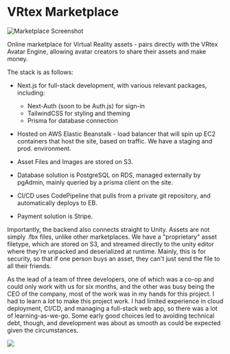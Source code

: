 # VRtex Marketplace

![Marketplace Screenshot](https://i.imgur.com/Nb2pypW.png)

Online marketplace for Virtual Reality assets - pairs directly with the VRtex Avatar Engine, allowing avatar creators to share their assets and make money.

The stack is as follows:

- Next.js for full-stack development, with various relevant packages, including:

  - Next-Auth (soon to be Auth.js) for sign-in
  - TailwindCSS for styling and theming
  - Prisma for database connection

  

- Hosted on AWS Elastic Beanstalk - load balancer that will spin up EC2 containers that host the site, based on traffic. We have a staging and prod. environment.

- Asset Files and Images are stored on S3.

- Database solution is PostgreSQL on RDS, managed externally by pgAdmin, mainly queried by a prisma client on the site.

- CI/CD uses CodePipeline that pulls from a private git repository, and automatically deploys to EB.

- Payment solution is Stripe.

  

Importantly, the backend also connects straight to Unity. Assets are not simply .fbx files, unlike other marketplaces. We have a "proprietary" asset filetype, which are stored on S3, and streamed directly to the unity editor where they're unpacked and deserialized at runtime. Mainly, this is for security, so that if one person buys an asset, they can't just send the file to all their friends. 



As the lead of a team of three developers, one of which was a co-op and could only work with us for six months, and the other was busy being the CEO of the company, most of the work was in my hands for this project. I had to learn a *lot* to make this project work. I had limited experience in cloud deployment, CI/CD, and managing a full-stack web app, so there was a lot of learning-as-we-go. Some early good choices led to avoiding technical debt, though, and development was about as smooth as could be expected given the circumstances.

![](https://marketplace.vrtexstudios.com/_next/image?url=%2F_next%2Fstatic%2Fmedia%2Fhomebanner-cropped.2e58bf8e.png&w=3840&q=75)

